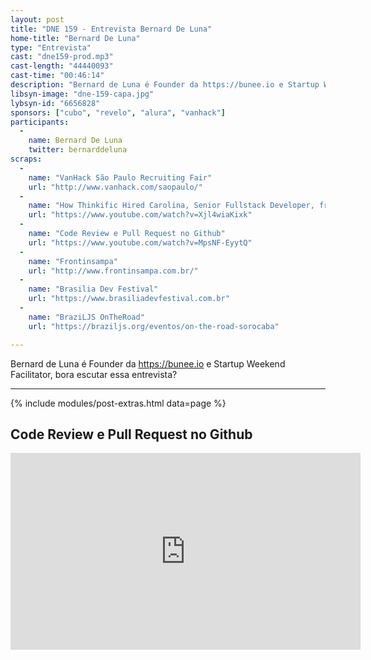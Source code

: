 ```yaml
---
layout: post
title: "DNE 159 - Entrevista Bernard De Luna"
home-title: "Bernard De Luna"
type: "Entrevista"
cast: "dne159-prod.mp3"
cast-length: "44440093"
cast-time: "00:46:14"
description: "Bernard de Luna é Founder da https://bunee.io e Startup Weekend Facilitator, bora escutar essa entrevista?"
libsyn-image: "dne-159-capa.jpg"
lybsyn-id: "6656828"
sponsors: ["cubo", "revelo", "alura", "vanhack"]
participants:
  -
    name: Bernard De Luna
    twitter: bernarddeluna
scraps:
  -
    name: "VanHack São Paulo Recruiting Fair"
    url: "http://www.vanhack.com/saopaulo/"
  -
    name: "How Thinkific Hired Carolina, Senior Fullstack Developer, from VanHack"
    url: "https://www.youtube.com/watch?v=Xjl4wiaKixk"
  -
    name: "Code Review e Pull Request no Github"
    url: "https://www.youtube.com/watch?v=MpsNF-EyytQ"
  -
    name: "Frontinsampa"
    url: "http://www.frontinsampa.com.br/"
  -
    name: "Brasilia Dev Festival"
    url: "https://www.brasiliadevfestival.com.br"
  -
    name: "BraziLJS OnTheRoad"
    url: "https://braziljs.org/eventos/on-the-road-sorocaba"

---
```


Bernard de Luna é Founder da https://bunee.io e Startup Weekend Facilitator, bora escutar essa entrevista?

---

{% include modules/post-extras.html data=page %}

<section class="post-youtube">
  <h2 class="post-youtube-title">
    Code Review e Pull Request no Github
  </h2>
  <div class="v-wrapper">
    <iframe class="v-iframe" width="560" height="315" src="https://www.youtube.com/embed/MpsNF-EyytQ" frameborder="0" allowfullscreen></iframe>
  </div>
</section>
